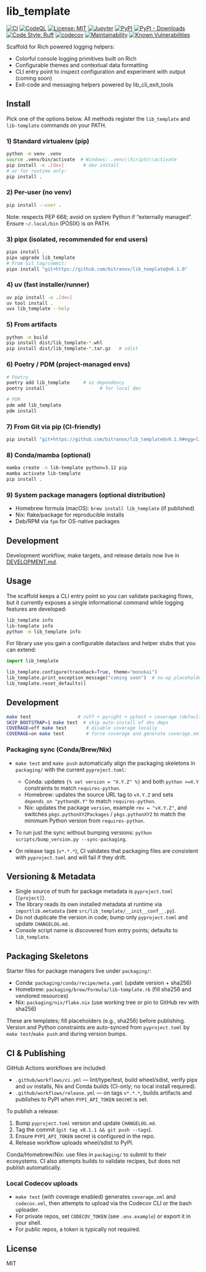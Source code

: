 # lib_template

<!-- Badges -->
[![CI](https://github.com/bitranox/lib_template/actions/workflows/ci.yml/badge.svg)](https://github.com/bitranox/lib_template/actions/workflows/ci.yml)
[![CodeQL](https://github.com/bitranox/lib_template/actions/workflows/codeql.yml/badge.svg)](https://github.com/bitranox/lib_template/actions/workflows/codeql.yml)
[![License: MIT](https://img.shields.io/badge/License-MIT-yellow.svg)](LICENSE)
[![Jupyter](https://img.shields.io/badge/Jupyter-Launch-orange?logo=jupyter)](https://mybinder.org/v2/gh/bitranox/lib_template/HEAD?labpath=notebooks%2FQuickstart.ipynb)
[![PyPI](https://img.shields.io/pypi/v/lib_template.svg)](https://pypi.org/project/lib_template/)
[![PyPI - Downloads](https://img.shields.io/pypi/dm/lib_template.svg)](https://pypi.org/project/lib_template/)
[![Code Style: Ruff](https://img.shields.io/badge/Code%20Style-Ruff-46A3FF?logo=ruff&labelColor=000)](https://docs.astral.sh/ruff/)
[![codecov](https://codecov.io/gh/bitranox/lib_template/graph/badge.svg?token=UFBaUDIgRk)](https://codecov.io/gh/bitranox/lib_template)
[![Maintainability](https://qlty.sh/badges/041ba2c1-37d6-40bb-85a0-ec5a8a0aca0c/maintainability.svg)](https://qlty.sh/gh/bitranox/projects/lib_template)
[![Known Vulnerabilities](https://snyk.io/test/github/bitranox/lib_template/badge.svg)](https://snyk.io/test/github/bitranox/lib_template)

Scaffold for Rich powered logging helpers:
- Colorful console logging primitives built on Rich
- Configurable themes and contextual data formatting
- CLI entry point to inspect configuration and experiment with output (coming soon)
- Exit-code and messaging helpers powered by lib_cli_exit_tools

## Install

Pick one of the options below. All methods register the `lib_template` and `lib-template` commands on your PATH.

### 1) Standard virtualenv (pip)

```bash
python -m venv .venv
source .venv/bin/activate  # Windows: .venv\\Scripts\\activate
pip install -e .[dev]       # dev install
# or for runtime only:
pip install .
```

### 2) Per-user (no venv)

```bash
pip install --user .
```

Note: respects PEP 668; avoid on system Python if “externally managed”. Ensure `~/.local/bin` (POSIX) is on PATH.

### 3) pipx (isolated, recommended for end users)

```bash
pipx install .
pipx upgrade lib_template
# From Git tag/commit:
pipx install "git+https://github.com/bitranox/lib_template@v0.1.0"
```

### 4) uv (fast installer/runner)

```bash
uv pip install -e .[dev]
uv tool install .
uvx lib_template --help
```

### 5) From artifacts

```bash
python -m build
pip install dist/lib_template-*.whl
pip install dist/lib_template-*.tar.gz   # sdist
```

### 6) Poetry / PDM (project-managed envs)

```bash
# Poetry
poetry add lib_template     # as dependency
poetry install                    # for local dev

# PDM
pdm add lib_template
pdm install
```

### 7) From Git via pip (CI-friendly)

```bash
pip install "git+https://github.com/bitranox/lib_template@v0.1.0#egg=lib_template"
```

### 8) Conda/mamba (optional)

```bash
mamba create -n lib-template python=3.12 pip
mamba activate lib-template
pip install .
```

### 9) System package managers (optional distribution)

- Homebrew formula (macOS): `brew install lib_template` (if published)
- Nix: flake/package for reproducible installs
- Deb/RPM via `fpm` for OS-native packages

## Development

Development workflow, make targets, and release details now live in [DEVELOPMENT.md](DEVELOPMENT.md).

## Usage

The scaffold keeps a CLI entry point so you can validate packaging flows, but it
currently exposes a single informational command while logging features are
developed:

```bash
lib_template info
lib-template info
python -m lib_template info
```

For library use you gain a configurable dataclass and helper stubs that you can
extend:

```python
import lib_template

lib_template.configure(traceback=True, theme="monokai")
lib_template.print_exception_message("coming soon")  # no-op placeholder
lib_template.reset_defaults()
```


## Development

```bash
make test                 # ruff + pyright + pytest + coverage (default ON)
SKIP_BOOTSTRAP=1 make test  # skip auto-install of dev deps
COVERAGE=off make test       # disable coverage locally
COVERAGE=on make test        # force coverage and generate coverage.xml/codecov.xml
```

### Packaging sync (Conda/Brew/Nix)

- `make test` and `make push` automatically align the packaging skeletons in `packaging/` with the current `pyproject.toml`:
  - Conda: updates `{% set version = "X.Y.Z" %}` and both `python >=X.Y` constraints to match `requires-python`.
  - Homebrew: updates the source URL tag to `vX.Y.Z` and sets `depends_on "python@X.Y"` to match `requires-python`.
  - Nix: updates the package `version`, example `rev = "vX.Y.Z"`, and switches `pkgs.pythonXYZPackages` / `pkgs.pythonXYZ` to match the minimum Python version from `requires-python`.

- To run just the sync without bumping versions: `python scripts/bump_version.py --sync-packaging`.

- On release tags (`v*.*.*`), CI validates that packaging files are consistent with `pyproject.toml` and will fail if they drift.

## Versioning & Metadata

- Single source of truth for package metadata is `pyproject.toml` (`[project]`).
- The library reads its own installed metadata at runtime via `importlib.metadata` (see `src/lib_template/__init__conf__.py`).
- Do not duplicate the version in code; bump only `pyproject.toml` and update `CHANGELOG.md`.
- Console script name is discovered from entry points; defaults to `lib_template`.

## Packaging Skeletons

Starter files for package managers live under `packaging/`:

- Conda: `packaging/conda/recipe/meta.yaml` (update version + sha256)
- Homebrew: `packaging/brew/Formula/lib-template.rb` (fill sha256 and vendored resources)
- Nix: `packaging/nix/flake.nix` (use working tree or pin to GitHub rev with sha256)

These are templates; fill placeholders (e.g., sha256) before publishing. Version and Python constraints are auto-synced from `pyproject.toml` by `make test`/`make push` and during version bumps.

## CI & Publishing

GitHub Actions workflows are included:

- `.github/workflows/ci.yml` — lint/type/test, build wheel/sdist, verify pipx and uv installs, Nix and Conda builds (CI-only; no local install required).
- `.github/workflows/release.yml` — on tags `v*.*.*`, builds artifacts and publishes to PyPI when `PYPI_API_TOKEN` secret is set.

To publish a release:
1. Bump `pyproject.toml` version and update `CHANGELOG.md`.
2. Tag the commit (`git tag v0.1.1 && git push --tags`).
3. Ensure `PYPI_API_TOKEN` secret is configured in the repo.
4. Release workflow uploads wheel/sdist to PyPI.

Conda/Homebrew/Nix: use files in `packaging/` to submit to their ecosystems. CI also attempts builds to validate recipes, but does not publish automatically.

### Local Codecov uploads

- `make test` (with coverage enabled) generates `coverage.xml` and `codecov.xml`, then attempts to upload via the Codecov CLI or the bash uploader.
- For private repos, set `CODECOV_TOKEN` (see `.env.example`) or export it in your shell.
- For public repos, a token is typically not required.

## License

MIT

